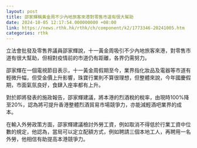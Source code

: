 ```yaml
---
layout: post
title: 邵家輝稱黃金周不少內地旅客來港對零售市道有很大幫助
date: 2024-10-05 12:17:54.000000000 +08:00
link: https://news.rthk.hk/rthk/ch/component/k2/1773346-20241005.htm
categories: rthk
---
```


立法會批發及零售界議員邵家輝說，十一黃金周吸引不少內地旅客來港，對零售市道有很大幫助，但相對疫情前的市道仍有距離，各界仍需努力。

邵家輝在一個電視節目表示，十一黃金周假期至今，業界指化妝品及電器等市道有輕微升幅，但受金價上升影響，珠寶行業則不算很理想，但整體來說，今年國慶假期，市面氣氛良好，食肆入座率都有上升。

對於即將發表的施政報告，邵家輝建議，將本港的烈酒稅的稅率，由現時100%降至20%，認為將可提升香港整體烈酒貿易巿場競爭力，亦能減輕酒吧業界的成本。

在輸入外勞政策方面，邵家輝建議檢討外勞工資，例如取消不得低於行業工資中位數的規定，他認為，當局可以定立配額方式，例如聘請三個本地工人，再聘用一名外勞，他相信有助提高本港競爭力。

